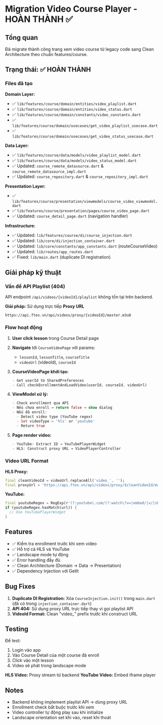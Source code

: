 # Migration Video Course Player - HOÀN THÀNH ✅

## Tổng quan

Đã migrate thành công trang xem video course từ legacy code sang Clean Architecture theo chuẩn features/course.

## Trạng thái: ✅ HOÀN THÀNH

### Files đã tạo

**Domain Layer:**
- ✅ `lib/features/course/domain/entities/video_playlist.dart`
- ✅ `lib/features/course/domain/entities/video_status.dart`
- ✅ `lib/features/course/domain/constants/video_constants.dart`
- ✅ `lib/features/course/domain/usecases/get_video_playlist_usecase.dart`
- ✅ `lib/features/course/domain/usecases/get_video_status_usecase.dart`

**Data Layer:**
- ✅ `lib/features/course/data/models/video_playlist_model.dart`
- ✅ `lib/features/course/data/models/video_status_model.dart`
- ✅ Updated: `course_remote_datasource.dart` & `course_remote_datasource_impl.dart`
- ✅ Updated: `course_repository.dart` & `course_repository_impl.dart`

**Presentation Layer:**
- ✅ `lib/features/course/presentation/viewmodels/course_video_viewmodel.dart`
- ✅ `lib/features/course/presentation/pages/course_video_page.dart`
- ✅ Updated: `course_detail_page.dart` (navigation handler)

**Infrastructure:**
- ✅ Updated: `lib/features/course/di/course_injection.dart`
- ✅ Updated: `lib/core/di/injection_container.dart`
- ✅ Updated: `lib/core/constants/app_constants.dart` (routeCourseVideo)
- ✅ Updated: `lib/routes/app_routes.dart`
- ✅ Fixed: `lib/main.dart` (duplicate DI registration)

## Giải pháp kỹ thuật

### Vấn đề API Playlist (404)

API endpoint `/api/videos/{videoId}/playlist` không tồn tại trên backend.

**Giải pháp:** Sử dụng trực tiếp **Proxy URL**

```
https://api.ftes.vn/api/videos/proxy/{videoId}/master.m3u8
```

### Flow hoạt động

1. **User click lesson** trong Course Detail page
2. **Navigate** tới `CourseVideoPage` với params:
   - `lessonId`, `lessonTitle`, `courseTitle`
   - `videoUrl` (videoId), `courseId`

3. **CourseVideoPage khởi tạo:**
   ```dart
   - Get userId từ SharedPreferences
   - Call checkEnrollmentAndLoadVideo(userId, courseId, videoUrl)
   ```

4. **ViewModel xử lý:**
   ```dart
   - Check enrollment qua API
   - Nếu chưa enroll → return false → show dialog
   - Nếu đã enroll:
     - Detect video type (YouTube regex)
     - Set videoType = 'hls' or 'youtube'
     - Return true
   ```

5. **Page render video:**
   ```dart
   - YouTube: Extract ID → YouTubePlayerWidget
   - HLS: Construct proxy URL → VideoPlayerController
   ```

### Video URL Format

**HLS Proxy:**
```dart
final cleanVideoId = videoUrl.replaceAll('video_', '');
final proxyUrl = 'https://api.ftes.vn/api/videos/proxy/$cleanVideoId/master.m3u8';
```

**YouTube:**
```dart
final youtubeRegex = RegExp(r'(?:youtube\.com/(?:watch\?v=|embed/|v/|shorts/)|youtu\.be/)([a-zA-Z0-9_-]{11})');
if (youtubeRegex.hasMatch(url)) {
  // Use YouTubePlayerWidget
}
```

## Features

- ✅ Kiểm tra enrollment trước khi xem video
- ✅ Hỗ trợ cả HLS và YouTube
- ✅ Landscape mode tự động
- ✅ Error handling đầy đủ
- ✅ Clean Architecture (Domain → Data → Presentation)
- ✅ Dependency Injection với GetIt

## Bug Fixes

1. **Duplicate DI Registration:** Xóa `CourseInjection.init()` trong `main.dart` (đã có trong `injection_container.dart`)
2. **API 404:** Sử dụng proxy URL trực tiếp thay vì gọi playlist API
3. **VideoId Format:** Clean "video_" prefix trước khi construct URL

## Testing

Để test:
1. Login vào app
2. Vào Course Detail của một course đã enroll
3. Click vào một lesson
4. Video sẽ phát trong landscape mode

**HLS Video:** Proxy stream từ backend
**YouTube Video:** Embed iframe player

## Notes

- Backend không implement playlist API → dùng proxy URL
- Enrollment check bắt buộc trước khi xem
- Video controller tự động play sau khi initialize
- Landscape orientation set khi vào, reset khi thoát

